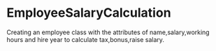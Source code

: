 # EmployeeSalaryCalculation
Creating an employee class with the attributes of name,salary,working hours and hire year to calculate tax,bonus,raise salary.
